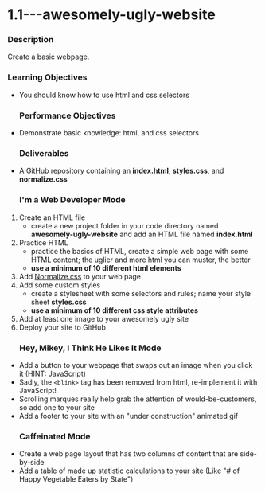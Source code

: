 # 1.1---awesomely-ugly-website

### Description

Create a basic webpage.

### Learning Objectives

-   You should know how to use html and css selectors
    ### Performance Objectives
-   Demonstrate basic knowledge: html, and css selectors
    ### Deliverables
-   A GitHub repository containing an **index.html**, **styles.css**, and **normalize.css**
    ### I'm a Web Developer Mode

1.  Create an HTML file  
    -   create a new project folder in your code directory named **awesomely-ugly-website** and add an HTML file named **index.html**
2.  Practice HTML
    -   practice the basics of HTML, create a simple web page with some HTML content; the uglier and more html you can muster, the better
    -   **use a minimum of 10 different html elements**
3.  Add [Normalize.css](https://necolas.github.io/normalize.css/) to your web page
4.  Add some custom styles
    -   create a stylesheet with some selectors and rules; name your style sheet **styles.css**
    -   **use a minimum of 10 different css style attributes**
5.  Add at least one image to your awesomely ugly site
6.  Deploy your site to GitHub
    ### Hey, Mikey, I Think He Likes It Mode

-   Add a button to your webpage that swaps out an image when you click it (HINT: JavaScript)
-   Sadly, the `<blink>` tag has been removed from html, re-implement it with JavaScript!
-   Scrolling marques really help grab the attention of would-be-customers, so add one to your site
-   Add a footer to your site with an "under construction" animated gif
    ### Caffeinated Mode
-   Create a web page layout that has two columns of content that are side-by-side
-   Add a table of made up statistic calculations to your site (Like "# of Happy Vegetable Eaters by State")
